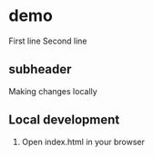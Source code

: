# demo

First line
Second line

## subheader

Making changes locally

## Local development

1. Open index.html in your browser
